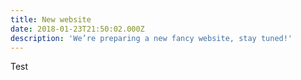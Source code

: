 ```yaml
---
title: New website
date: 2018-01-23T21:50:02.000Z
description: 'We’re preparing a new fancy website, stay tuned!'
---
```

Test
